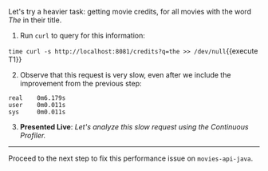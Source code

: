 Let's try a heavier task: getting movie credits, for all movies with the word _The_ in their title.

1. Run `curl` to query for this information:

  `time curl -s http://localhost:8081/credits?q=the >> /dev/null`{{execute T1}}

2. Observe that this request is very slow, even after we include the improvement from the previous step:

  ```
  real    0m6.179s
  user    0m0.011s
  sys     0m0.011s
  ```

3. **Presented Live**: _Let's analyze this slow request using the Continuous Profiler._

---

Proceed to the next step to fix this performance issue on `movies-api-java`.

